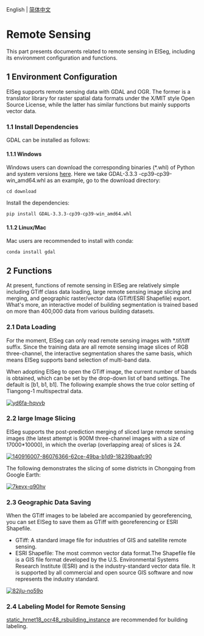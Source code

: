 English | [简体中文](remote_sensing.md)

# Remote Sensing


This part presents documents related to remote sensing in EISeg, including its environment configuration and functions.

## 1 Environment Configuration

EISeg supports remote sensing data with GDAL and OGR. The former is a translator library for raster spatial data formats under the X/MIT style Open Source License, while the latter has similar functions but mainly supports vector data.

### 1.1 Install Dependencies

GDAL can be installed as follows:

#### 1.1.1 Windows

Windows users can download the corresponding  binaries (*.whl) of Python and system versions [here](https://www.lfd.uci.edu/~gohlke/pythonlibs/#gdal). Here we take GDAL-3.3.3 -cp39-cp39-win_amd64.whl as an example, go to the download directory:

```
cd download
```

Install the dependencies:

```
pip install GDAL‑3.3.3‑cp39‑cp39‑win_amd64.whl
```

#### 1.1.2 Linux/Mac

Mac users are recommended to install with conda:

```
conda install gdal
```

## 2 Functions

At present, functions of remote sensing in EISeg are relatively simple including GTiff class data loading, large remote sensing image slicing and merging, and geographic raster/vector data (GTiff/ESRI Shapefile) export. What's more, an interactive model of building segmentation is trained based on more than 400,000 data from various building datasets.

### 2.1 Data Loading

For the moment, EISeg can only read remote sensing images with *.tif/tiff suffix. Since the training data are all remote sensing image slices of RGB three-channel, the interactive segmentation shares the same basis, which means EISeg supports band selection of multi-band data.

When adopting EISeg to open the GTiff image, the current number of bands is obtained, which can be set by the drop-down list of band settings. The default is [b1, b1, b1]. The following example shows the true color setting of Tiangong-1 multispectral data.

[![yd6fa-hqvvb](https://user-images.githubusercontent.com/71769312/141137443-a327309e-0987-4b2a-88fd-f698e08d3294.gif)](https://user-images.githubusercontent.com/71769312/141137443-a327309e-0987-4b2a-88fd-f698e08d3294.gif)

### 2.2 large Image Slicing

EISeg supports the post-prediction merging of sliced large remote sensing images (the latest attempt is 900M three-channel images with a size of 17000*10000), in which the overlap (overlapping area) of slices is 24.

[![140916007-86076366-62ce-49ba-b1d9-18239baafc90](https://user-images.githubusercontent.com/71769312/141139282-854dcb4f-bcab-4ccc-aa3c-577cc52ca385.png)](https://user-images.githubusercontent.com/71769312/141139282-854dcb4f-bcab-4ccc-aa3c-577cc52ca385.png)

The following demonstrates the slicing of some districts in Chongqing from Google Earth:

[![7kevx-q90hv](https://user-images.githubusercontent.com/71769312/141137447-60b305b1-a8ef-4b06-a45e-6db0b1ef2516.gif)](https://user-images.githubusercontent.com/71769312/141137447-60b305b1-a8ef-4b06-a45e-6db0b1ef2516.gif)

### 2.3 Geographic Data Saving

When the GTiff images to be labeled are accompanied by georeferencing, you can set EISeg to save them as GTiff with georeferencing or ESRI Shapefile.

- GTiff: A standard image file for industries of GIS and satellite remote sensing.
- ESRI Shapefile: The most common vector data format.The Shapefile file is a GIS file format developed by the U.S. Environmental Systems Research Institute (ESRI) and is the industry-standard vector data file. It is supported by all commercial and open source GIS software and now represents the industry standard.

[![82jlu-no59o](https://user-images.githubusercontent.com/71769312/141137726-76457454-5e9c-4ad0-85d6-d03f658ee63c.gif)](https://user-images.githubusercontent.com/71769312/141137726-76457454-5e9c-4ad0-85d6-d03f658ee63c.gif)

### 2.4 Labeling Model for Remote Sensing

[static_hrnet18_ocr48_rsbuilding_instance](https://paddleseg.bj.bcebos.com/eiseg/0.4/static_hrnet18_ocr48_rsbuilding_instance.zip) are recommended for building labeling.
